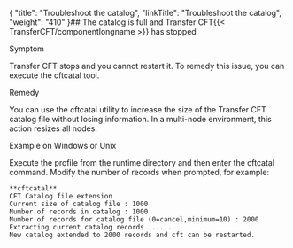 {
    "title": "Troubleshoot the catalog",
    "linkTitle": "Troubleshoot the catalog",
    "weight": "410"
}## The catalog is full and Transfer CFT{{< TransferCFT/componentlongname  >}} has stopped

Symptom

Transfer CFT stops and you cannot restart it. To remedy this issue, you can execute the cftcatal tool.

Remedy

You can use the cftcatal utility to increase the size of the Transfer CFT catalog file without losing information. In a multi-node environment, this action resizes all nodes.

Example on Windows or Unix

Execute the profile from the runtime directory and then enter the cftcatal command. Modify the number of records when prompted, for example:

```
**cftcatal**
CFT Catalog file extension
Current size of catalog file : 1000
Number of records in catalog : 1000
Number of records for catalog file (0=cancel,minimum=10) : 2000
Extracting current catalog records ......
New catalog extended to 2000 records and cft can be restarted.
```
